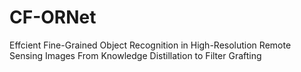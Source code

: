 # CF-ORNet
Effcient Fine-Grained Object Recognition in High-Resolution Remote Sensing Images From Knowledge Distillation to Filter Grafting
